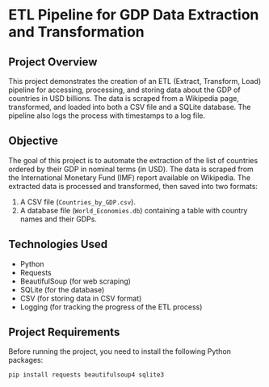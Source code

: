 # ETL Pipeline for GDP Data Extraction and Transformation

## Project Overview
This project demonstrates the creation of an ETL (Extract, Transform, Load) pipeline for accessing, processing, and storing data about the GDP of countries in USD billions. The data is scraped from a Wikipedia page, transformed, and loaded into both a CSV file and a SQLite database. The pipeline also logs the process with timestamps to a log file.

## Objective
The goal of this project is to automate the extraction of the list of countries ordered by their GDP in nominal terms (in USD). The data is scraped from the International Monetary Fund (IMF) report available on Wikipedia. The extracted data is processed and transformed, then saved into two formats: 
1. A CSV file (`Countries_by_GDP.csv`).
2. A database file (`World_Economies.db`) containing a table with country names and their GDPs.

## Technologies Used
- Python
- Requests
- BeautifulSoup (for web scraping)
- SQLite (for the database)
- CSV (for storing data in CSV format)
- Logging (for tracking the progress of the ETL process)

## Project Requirements
Before running the project, you need to install the following Python packages:

```bash
pip install requests beautifulsoup4 sqlite3

